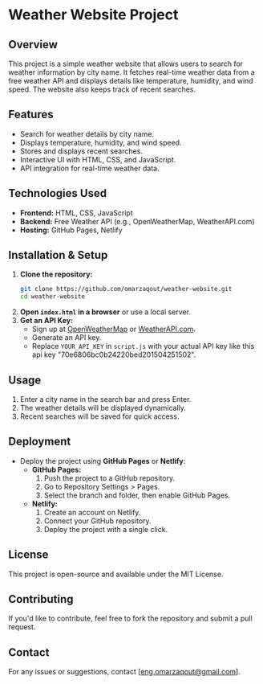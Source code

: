 # Weather Website Project

## Overview

This project is a simple weather website that allows users to search for weather information by city name. It fetches real-time weather data from a free weather API and displays details like temperature, humidity, and wind speed. The website also keeps track of recent searches.

## Features

- Search for weather details by city name.
- Displays temperature, humidity, and wind speed.
- Stores and displays recent searches.
- Interactive UI with HTML, CSS, and JavaScript.
- API integration for real-time weather data.

## Technologies Used

- **Frontend:** HTML, CSS, JavaScript
- **Backend:** Free Weather API (e.g., OpenWeatherMap, WeatherAPI.com)
- **Hosting:** GitHub Pages, Netlify

## Installation & Setup

1. **Clone the repository:**
   ```sh
   git clone https://github.com/omarzaqout/weather-website.git
   cd weather-website
   ```
2. **Open `index.html` in a browser** or use a local server.
3. **Get an API Key:**
   - Sign up at [OpenWeatherMap](https://openweathermap.org/) or [WeatherAPI.com](https://www.weatherapi.com/).
   - Generate an API key.
   - Replace `YOUR_API_KEY` in `script.js` with your actual API key like this api key "70e6806bc0b24220bed201504251502".

## Usage

1. Enter a city name in the search bar and press Enter.
2. The weather details will be displayed dynamically.
3. Recent searches will be saved for quick access.

## Deployment

- Deploy the project using **GitHub Pages** or **Netlify**:
  - **GitHub Pages:**
    1. Push the project to a GitHub repository.
    2. Go to Repository Settings > Pages.
    3. Select the branch and folder, then enable GitHub Pages.
  - **Netlify:**
    1. Create an account on Netlify.
    2. Connect your GitHub repository.
    3. Deploy the project with a single click.

## License

This project is open-source and available under the MIT License.

## Contributing

If you'd like to contribute, feel free to fork the repository and submit a pull request.

## Contact

For any issues or suggestions, contact [eng.omarzaqout@gmail.com].
